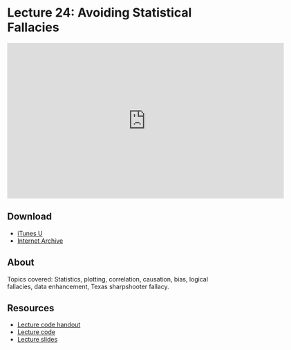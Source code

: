 # Lecture 24: Avoiding Statistical Fallacies

<iframe width="640" height="360" src="http://www.youtube.com/embed/K1w2o5i0NGQ?feature=player_detailpage" frameborder="0" allowfullscreen></iframe>

## Download

- [iTunes U](http://itunes.apple.com/us/itunes-u/lecture-24-avoiding-statistical/id499270153?i=110101053)
- [Internet Archive](http://www.archive.org/download/MIT6.00SCS11/MIT6_00SCS11_lec24_300k.mp4)

## About

Topics covered: Statistics, plotting, correlation, causation, bias, logical fallacies, data enhancement, Texas sharpshooter fallacy.

## Resources

- [Lecture code handout](http://ocw.mit.edu/courses/electrical-engineering-and-computer-science/6-00sc-introduction-to-computer-science-and-programming-spring-2011/unit-3/lecture-24-avoiding-statistical-fallacies/MIT6_00SCS11_lec24.pdf)
- [Lecture code](http://ocw.mit.edu/courses/electrical-engineering-and-computer-science/6-00sc-introduction-to-computer-science-and-programming-spring-2011/unit-3/lecture-24-avoiding-statistical-fallacies/lec24.py)
- [Lecture slides](http://ocw.mit.edu/courses/electrical-engineering-and-computer-science/6-00sc-introduction-to-computer-science-and-programming-spring-2011/unit-3/lecture-24-avoiding-statistical-fallacies/MIT6_00SCS11_lec24_slides.pdf)
